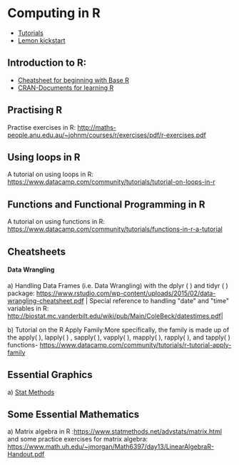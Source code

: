 # Computing in R
* [Tutorials](https://cran.r-project.org/doc/contrib/)
* [Lemon kickstart](https://cran.r-project.org/doc/contrib/Lemon-kickstart/)
## Introduction to R: 
* [Cheatsheet for beginning with Base R](https://www.rstudio.com/wp-content/uploads/2016/10/r-cheat-sheet-3.pdf)
* [CRAN-Documents for learning R](https://cran.r-project.org/other-docs.html)


## Practising R
Practise exercises in R: http://maths-people.anu.edu.au/~johnm/courses/r/exercises/pdf/r-exercises.pdf

## Using loops in R
A tutorial on using loops in R: https://www.datacamp.com/community/tutorials/tutorial-on-loops-in-r

## Functions and Functional Programming in R
A tutorial on using functions in R: https://www.datacamp.com/community/tutorials/functions-in-r-a-tutorial

## Cheatsheets
#### Data Wrangling
a) Handling Data Frames (i.e. Data Wrangling) with the dplyr ( ) and tidyr ( ) package: https://www.rstudio.com/wp-content/uploads/2015/02/data-wrangling-cheatsheet.pdf     | Special reference to handling "date" and "time" variables in R: http://biostat.mc.vanderbilt.edu/wiki/pub/Main/ColeBeck/datestimes.pdf| 

b) Tutorial on the R Apply Family:More specifically, the family is made up of the apply( ), lapply( ) , sapply( ), vapply( ), mapply( ), rapply( ), and tapply( ) functions- https://www.datacamp.com/community/tutorials/r-tutorial-apply-family


## Essential Graphics
a) [Stat Methods](https://www.statmethods.net/graphs/index.html)

## Some Essential Mathematics
a) Matrix algebra in R :https://www.statmethods.net/advstats/matrix.html and some practice exercises for matrix algebra: https://www.math.uh.edu/~jmorgan/Math6397/day13/LinearAlgebraR-Handout.pdf


